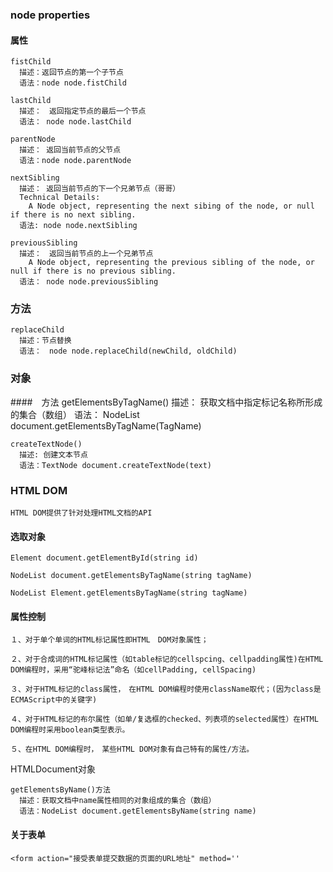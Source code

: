 
### node properties
#### 属性
    fistChild
      描述：返回节点的第一个子节点
      语法：node node.fistChild

    lastChild
      描述：　返回指定节点的最后一个节点
      语法： node node.lastChild

    parentNode
      描述： 返回当前节点的父节点
      语法：node node.parentNode

    nextSibling
      描述： 返回当前节点的下一个兄弟节点（哥哥）
      Technical Details:
        A Node object, representing the next sibing of the node, or null if there is no next sibling.
      语法: node node.nextSibling

    previousSibling
      描述：　返回当前节点的上一个兄弟节点
        A Node object, representing the previous sibling of the node, or null if there is no previous sibling.
      语法： node node.previousSibling

### 方法

    replaceChild
      描述：节点替换
      语法：　node node.replaceChild(newChild, oldChild)

### 对象

####　方法
    getElementsByTagName()
    描述： 获取文档中指定标记名称所形成的集合（数组）
    语法： NodeList document.getElementsByTagName(TagName)

    createTextNode()
      描述: 创建文本节点
      语法：TextNode document.createTextNode(text)


### HTML DOM
    HTML DOM提供了针对处理HTML文档的API

#### 选取对象
    Element document.getElementById(string id)

    NodeList document.getElementsByTagName(string tagName)

    NodeList Element.getElementsByTagName(string tagName)

#### 属性控制
    １、对于单个单词的HTML标记属性即HTML　DOM对象属性；

    ２、对于合成词的HTML标记属性（如table标记的cellspcing、cellpadding属性)在HTML　DOM编程时，采用“驼峰标记法”命名（如cellPadding, cellSpacing)

    ３、对于HTML标记的class属性，　在HTML DOM编程时使用className取代；(因为class是ECMAScript中的关键字)

    ４、对于HTML标记的布尔属性（如单/复选框的checked、列表项的selected属性）在HTML　DOM编程时采用boolean类型表示。

    ５、在HTML DOM编程时，　某些HTML DOM对象有自己特有的属性/方法。


HTMLDocument对象

    getElementsByName()方法
      描述：获取文档中name属性相同的对象组成的集合（数组）
      语法：NodeList document.getElementsByName(string name)

#### 关于表单
    <form action="接受表单提交数据的页面的URL地址" method=''
